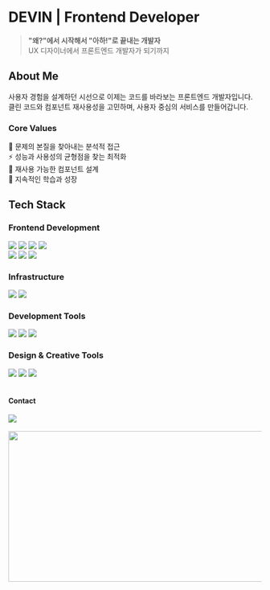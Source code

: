 # DEVIN | Frontend Developer

> **"왜?"에서 시작해서 "아하!"로 끝내는 개발자**  
> UX 디자이너에서 프론트엔드 개발자가 되기까지

## About Me

사용자 경험을 설계하던 시선으로 이제는 코드를 바라보는 프론트엔드 개발자입니다.  
클린 코드와 컴포넌트 재사용성을 고민하며, 사용자 중심의 서비스를 만들어갑니다.

### Core Values
 🎯 문제의 본질을 찾아내는 분석적 접근   
 ⚡ 성능과 사용성의 균형점을 찾는 최적화   
 🔄 재사용 가능한 컴포넌트 설계   
 🌱 지속적인 학습과 성장

## Tech Stack

### Frontend Development
<div>
  <img src="https://img.shields.io/badge/NEXT-000000?style=for-the-badge&logo=nextdotjs&logoColor=ffffff">
  <img src="https://img.shields.io/badge/React-61DAFB?style=for-the-badge&logo=react&logoColor=black">
  <img src="https://img.shields.io/badge/TypeScript-3178C6?style=for-the-badge&logo=typescript&logoColor=white">
  <img src="https://img.shields.io/badge/Zustand-8B4513?style=for-the-badge">
</div>
<div>
  <img src="https://img.shields.io/badge/HTML5-E34F26?style=for-the-badge&logo=html5&logoColor=ffffff">
  <img src="https://img.shields.io/badge/CSS3-1572B6?style=for-the-badge&logo=css3&logoColor=ffffff">
  <img src="https://img.shields.io/badge/Tailwind CSS-06B6D4?style=for-the-badge&logo=tailwindcss&logoColor=ffffff">
</div>

### Infrastructure
<div>
  <img src="https://img.shields.io/badge/AWS EC2-FF9900?style=for-the-badge&logo=amazonec2&logoColor=ffffff">
  <img src="https://img.shields.io/badge/Vercel-000000?style=for-the-badge&logo=vercel&logoColor=white">
</div>

### Development Tools
<div>
  <img src="https://img.shields.io/badge/git-F05032?style=for-the-badge&logo=git&logoColor=white">
  <img src="https://img.shields.io/badge/github-181717?style=for-the-badge&logo=github&logoColor=white">
  <img src="https://img.shields.io/badge/JIRA-0052CC?style=for-the-badge&logo=jira&logoColor=white">
</div>

### Design & Creative Tools
<div>
  <img src="https://img.shields.io/badge/FIGMA-5551FF?style=for-the-badge&logo=figma&logoColor=white">
  <img src="https://img.shields.io/badge/Adobe Creative-FF0000?style=for-the-badge&logo=adobe&logoColor=white">
  <img src="https://img.shields.io/badge/UI/UX Design-FF61F6?style=for-the-badge&logo=adobe&logoColor=white">
</div>

<br/>

#### Contact
<div>
  <a href="mailto:gr22nist@gmail.com">
    <img src="https://img.shields.io/badge/Gmail-EA4335?style=for-the-badge&logo=Gmail&logoColor=white">
  </a>
</div>

<br/>

<div>
 <a href="https://github.com/devxb/gitanimals">
<img
  src="https://render.gitanimals.org/farms/gr22nist"
  width="600"
  height="300"
/>
</a>
</div>
